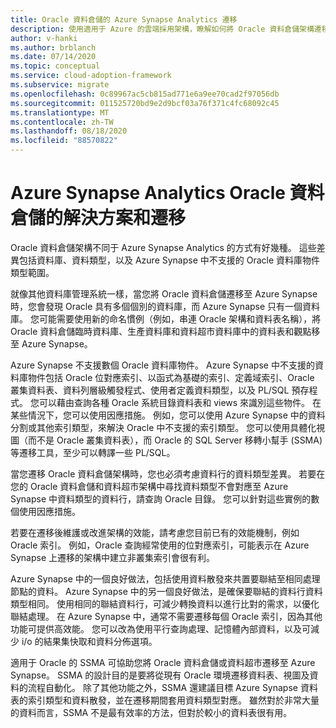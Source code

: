 ```yaml
---
title: Oracle 資料倉儲的 Azure Synapse Analytics 遷移
description: 使用適用于 Azure 的雲端採用架構，瞭解如何將 Oracle 資料倉儲架構遷移至 Azure Synapse Analytics。
author: v-hanki
ms.author: brblanch
ms.date: 07/14/2020
ms.topic: conceptual
ms.service: cloud-adoption-framework
ms.subservice: migrate
ms.openlocfilehash: 0c89967ac5cb815ad771e6a9ee70cad2f97056db
ms.sourcegitcommit: 011525720bd9e2d9bcf03a76f371c4fc68092c45
ms.translationtype: MT
ms.contentlocale: zh-TW
ms.lasthandoff: 08/18/2020
ms.locfileid: "88570822"
---
```

<!-- cSpell:ignore Exadata SSMA -->

# <a name="azure-synapse-analytics-solutions-and-migration-for-an-oracle-data-warehouse"></a>Azure Synapse Analytics Oracle 資料倉儲的解決方案和遷移

Oracle 資料倉儲架構不同于 Azure Synapse Analytics 的方式有好幾種。 這些差異包括資料庫、資料類型，以及 Azure Synapse 中不支援的 Oracle 資料庫物件類型範圍。

就像其他資料庫管理系統一樣，當您將 Oracle 資料倉儲遷移至 Azure Synapse 時，您會發現 Oracle 具有多個個別的資料庫，而 Azure Synapse 只有一個資料庫。 您可能需要使用新的命名慣例（例如，串連 Oracle 架構和資料表名稱），將 Oracle 資料倉儲臨時資料庫、生產資料庫和資料超市資料庫中的資料表和觀點移至 Azure Synapse。

Azure Synapse 不支援數個 Oracle 資料庫物件。 Azure Synapse 中不支援的資料庫物件包括 Oracle 位對應索引、以函式為基礎的索引、定義域索引、Oracle 叢集資料表、資料列層級觸發程式、使用者定義資料類型，以及 PL/SQL 預存程式。 您可以藉由查詢各種 Oracle 系統目錄資料表和 views 來識別這些物件。 在某些情況下，您可以使用因應措施。 例如，您可以使用 Azure Synapse 中的資料分割或其他索引類型，來解決 Oracle 中不支援的索引類型。 您可以使用具體化視圖（而不是 Oracle 叢集資料表），而 Oracle 的 SQL Server 移轉小幫手 (SSMA) 等遷移工具，至少可以轉譯一些 PL/SQL。

當您遷移 Oracle 資料倉儲架構時，您也必須考慮資料行的資料類型差異。 若要在您的 Oracle 資料倉儲和資料超市架構中尋找資料類型不會對應至 Azure Synapse 中資料類型的資料行，請查詢 Oracle 目錄。 您可以針對這些實例的數個使用因應措施。

若要在遷移後維護或改進架構的效能，請考慮您目前已有的效能機制，例如 Oracle 索引。 例如，Oracle 查詢經常使用的位對應索引，可能表示在 Azure Synapse 上遷移的架構中建立非叢集索引會很有利。

Azure Synapse 中的一個良好做法，包括使用資料散發來共置要聯結至相同處理節點的資料。 Azure Synapse 中的另一個良好做法，是確保要聯結的資料行資料類型相同。 使用相同的聯結資料行，可減少轉換資料以進行比對的需求，以優化聯結處理。 在 Azure Synapse 中，通常不需要遷移每個 Oracle 索引，因為其他功能可提供高效能。 您可以改為使用平行查詢處理、記憶體內部資料，以及可減少 i/o 的結果集快取和資料分佈選項。

適用于 Oracle 的 SSMA 可協助您將 Oracle 資料倉儲或資料超市遷移至 Azure Synapse。 SSMA 的設計目的是要將從現有 Oracle 環境遷移資料表、視圖及資料的流程自動化。 除了其他功能之外，SSMA 還建議目標 Azure Synapse 資料表的索引類型和資料散發，並在遷移期間套用資料類型對應。 雖然對於非常大量的資料而言，SSMA 不是最有效率的方法，但對於較小的資料表很有用。
